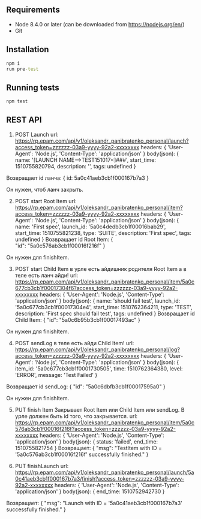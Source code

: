 ## Requirements
* Node 8.4.0 or later (can be downloaded from https://nodejs.org/en/)
* Git

## Installation
```cmd
npm i
run pre-test
```
## Running tests
```cmd
npm test
```

## REST API

1)	POST Launch 
url: https://rp.epam.com/api/v1/oleksandr_panibratenko_personal/launch?access_token=zzzzzz-03a9-yyyy-92a2-xxxxxxxx
headers: { 'User-Agent': 'Node.js', 'Content-Type': 'application/json' }
body(json): 
{ 
name: '[LAUNCH NAME-->TEST151017<]###',
              start_time: 1510755820794,
              description: '',
       tags: undefined 
}

Возвращает id ланча: 
{
       id: 5a0c41aeb3cb1f000167b7a3
}

Он нужен, чтоб ланч закрыть.



2)	POST start Root Item 
url: https://rp.epam.com/api/v1/oleksandr_panibratenko_personal/item?access_token=zzzzzz-03a9-yyyy-92a2-xxxxxxxx
headers: { 'User-Agent': 'Node.js', 'Content-Type': 'application/json' }
body(json): 
{ 
name: 'First spec',
              launch_id: '5a0c4dedb3cb1f00016bab29',     
              start_time: 1510755821238,
              type: 'SUITE',
              description: 'First spec',
       tags: undefined 
}
Возвращает id Root Item: 
{      
    "id": "5a0c576ab3cb1f00016f216f"
}

Он нужен для finishItem.


3)	POST start Child Item в урле есть айдишник родителя Root Item а в теле есть ланч айди!
url: https://rp.epam.com/api/v1/oleksandr_panibratenko_personal/item/5a0c677cb3cb1f00017304f6?access_token=zzzzzz-03a9-yyyy-92a2-xxxxxxxx
headers: { 'User-Agent': 'Node.js', 'Content-Type': 'application/json' }
body(json): 
{ 
name: 'should fail test',
              launch_id: '5a0c677cb3cb1f00017304e4',
              start_time: 1510762364211,
              type: 'TEST',
              description: 'First spec should fail test',
       tags: undefined 
} 
Возвращает id Child Item: 
{
    "id": "5a0c6b95b3cb1f00017493ac"
}

Он нужен для finishItem.




4)	POST sendLog в теле есть айди Child Item!
url: https://rp.epam.com/api/v1/oleksandr_panibratenko_personal/log?access_token=zzzzzz-03a9-yyyy-92a2-xxxxxxxx 
headers: { 'User-Agent': 'Node.js', 'Content-Type': 'application/json' }
body(json): 
{ 
item_id: '5a0c677cb3cb1f0001730505',
              time: 1510762364380,
              level: 'ERROR',
       message: 'Test Failed' 
} 

Возвращает id sendLog: 
{
    "id": "5a0c6dbfb3cb1f00017595a0"
}

Он нужен для finishItem.


              

5)	PUT finish Item Закрывает Root Item или Child Item или sendLog. В урле должен быть id того, что закрывается.
url:  https://rp.epam.com/api/v1/oleksandr_panibratenko_personal/item/5a0c576ab3cb1f00016f216f?access_token=zzzzzz-03a9-yyyy-92a2-xxxxxxxx
headers: { 'User-Agent': 'Node.js', 'Content-Type': 'application/json' }
body(json): 
{ 
status: 'failed', 
end_time: 1510755821754 
}
Возвращает:
{
                     "msg": "TestItem with ID = '5a0c576ab3cb1f00016f216f' successfully finished."
}

6)	PUT finishLaunch 
url:  https://rp.epam.com/api/v1/oleksandr_panibratenko_personal/launch/5a0c41aeb3cb1f000167b7a3/finish?access_token=zzzzzz-03a9-yyyy-92a2-xxxxxxxx
headers: { 'User-Agent': 'Node.js', 'Content-Type': 'application/json' }
body(json): 
{ 
       end_time: 1510752942730 
}

Возвращает:
{
    "msg": "Launch with ID = '5a0c41aeb3cb1f000167b7a3' successfully finished."
}





